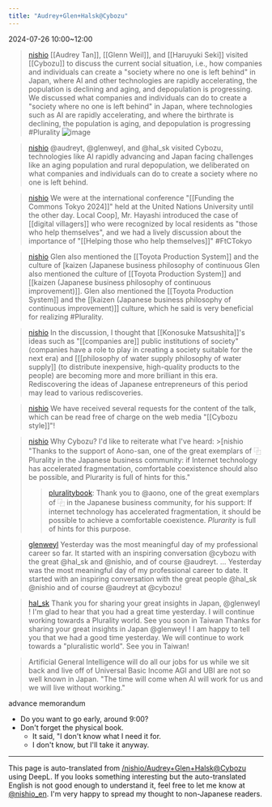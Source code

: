 ```yaml
---
title: "Audrey+Glen+Halsk@Cybozu"
---
```


2024-07-26 10:00~12:00
> [nishio](https://x.com/nishio/status/1816686792684503145) [[Audrey Tan]], [[Glenn Weil]], and [[Haruyuki Seki]] visited [[Cybozu]] to discuss the current social situation, i.e., how companies and individuals can create a "society where no one is left behind" in Japan, where AI and other technologies are rapidly accelerating, the population is declining and aging, and depopulation is progressing. We discussed what companies and individuals can do to create a "society where no one is left behind" in Japan, where technologies such as AI are rapidly accelerating, and where the birthrate is declining, the population is aging, and depopulation is progressing #Plurality
>  ![image](https://gyazo.com/e16c723157f4ddd55679ca4f56c7bc53/thumb/1000)

> [nishio](https://x.com/nishio/status/1816687731373953145) @audreyt, @glenweyl, and @hal_sk visited Cybozu, technologies like AI rapidly advancing and Japan facing challenges like an aging population and rural depopulation, we deliberated on what companies and individuals can do to create a society where no one is left behind.

> [nishio](https://x.com/nishio/status/1816690318592606397) We were at the international conference "[[Funding the Commons Tokyo 2024]]" held at the United Nations University until the other day. Local Coop], Mr. Hayashi introduced the case of [[digital villagers]] who were recognized by local residents as "those who help themselves", and we had a lively discussion about the importance of "[[Helping those who help themselves]]" #FtCTokyo

> [nishio](https://x.com/nishio/status/1816691703845097946) Glen also mentioned the [[Toyota Production System]] and the culture of [kaizen (Japanese business philosophy of continuous Glen also mentioned the culture of [[Toyota Production System]] and [[kaizen (Japanese business philosophy of continuous improvement)]]. Glen also mentioned the [[Toyota Production System]] and the [[kaizen (Japanese business philosophy of continuous improvement)]] culture, which he said is very beneficial for realizing #Plurality.

> [nishio](https://x.com/nishio/status/1816698213531025608) In the discussion, I thought that [[Konosuke Matsushita]]'s ideas such as "[[companies are]] public institutions of society" (companies have a role to play in creating a society suitable for the next era) and [[[philosophy of water supply philosophy of water supply]] (to distribute inexpensive, high-quality products to the people) are becoming more and more brilliant in this era. Rediscovering the ideas of Japanese entrepreneurs of this period may lead to various rediscoveries.

> [nishio](https://x.com/nishio/status/1816742799363977284) We have received several requests for the content of the talk, which can be read free of charge on the web media "[[Cybozu style]]"!

> [nishio](https://x.com/nishio/status/1817739210352394310) Why Cybozu? I'd like to reiterate what I've heard: >[nishio
>  "Thanks to the support of Aono-san, one of the great exemplars of ⿻Plurality in the Japanese business community: if Internet technology has accelerated fragmentation, comfortable coexistence should also be possible, and Plurarity is full of hints for this."
>  >[pluralitybook](https://x.com/pluralitybook/status/1779942148730765703): Thank you to @aono, one of the great exemplars of ⿻ in the Japanese business community, for his support: If internet technology has accelerated fragmentation, it should be possible to achieve a comfortable coexistence. *Plurarity* is full of hints for this purpose.




> [glenweyl](https://x.com/glenweyl/status/1816952718071894047) Yesterday was the most meaningful day of my professional career so far.  It started with an inspiring conversation @cybozu with the great @hal_sk and @nishio, and of course @audreyt.  ...
>  Yesterday was the most meaningful day of my professional career to date. It started with an inspiring conversation with the great people @hal_sk @nishio and of course @audreyt at @cybozu!


> [hal_sk](https://x.com/hal_sk/status/1816989315177808017) Thank you for sharing your great insights in Japan,
>  @glenweyl
>   !
>  I'm glad to hear that you had a great time yesterday. I will continue working towards a Plurality world.
>  See you soon in Taiwan
>  Thanks for sharing your great insights in Japan @glenweyl !
>  I am happy to tell you that we had a good time yesterday. We will continue to work towards a "pluralistic world".
>  See you in Taiwan!





> Artificial General Intelligence will do all our jobs for us while we sit back and live off of Universal Basic Income
AGI and UBI are not so well known in Japan.
"The time will come when AI will work for us and we will live without working."


advance memorandum
- Do you want to go early, around 9:00?
- Don't forget the physical book.
    - It said, "I don't know what I need it for.
    - I don't know, but I'll take it anyway.

---
This page is auto-translated from [/nishio/Audrey+Glen+Halsk@Cybozu](https://scrapbox.io/nishio/Audrey+Glen+Halsk@Cybozu) using DeepL. If you looks something interesting but the auto-translated English is not good enough to understand it, feel free to let me know at [@nishio_en](https://twitter.com/nishio_en). I'm very happy to spread my thought to non-Japanese readers.